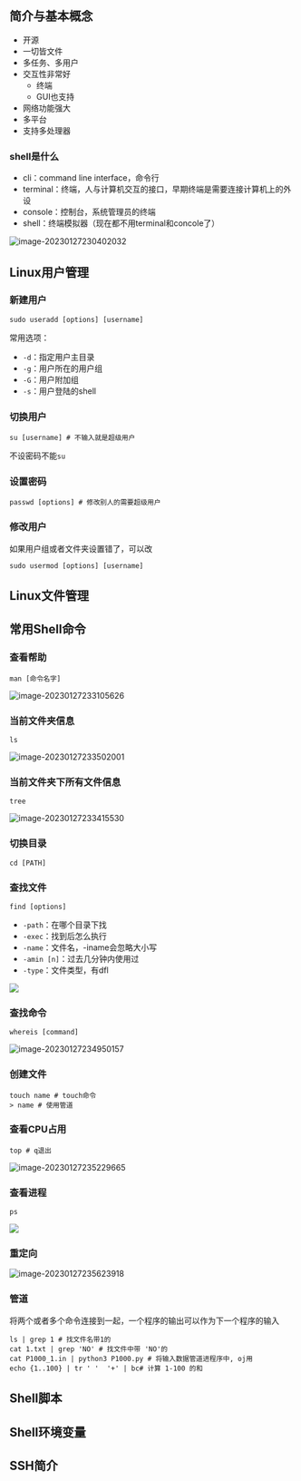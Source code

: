 ## 简介与基本概念

- 开源
- 一切皆文件
- 多任务、多用户
- 交互性非常好
  - 终端
  - GUI也支持
- 网络功能强大
- 多平台
- 支持多处理器

### shell是什么

- cli：command line interface，命令行
- terminal：终端，人与计算机交互的接口，早期终端是需要连接计算机上的外设
- console：控制台，系统管理员的终端
- shell：终端模拟器（现在都不用terminal和concole了）

![image-20230127230402032](https://pic-1257412153.cos.ap-nanjing.myqcloud.com/images/2023/01/27/image-20230127230402032-6eea21.png)







## Linux用户管理

### 新建用户

```shell
sudo useradd [options] [username]
```

常用选项：

- `-d`：指定用户主目录
- `-g`：用户所在的用户组
- `-G`：用户附加组
- `-s`：用户登陆的shell

### 切换用户

```shell
su [username] # 不输入就是超级用户
```

不设密码不能`su`

### 设置密码

```
passwd [options] # 修改别人的需要超级用户
```

### 修改用户

如果用户组或者文件夹设置错了，可以改

```
sudo usermod [options] [username]
```







## Linux文件管理









## 常用Shell命令

### 查看帮助

```shell
man [命令名字]
```

![image-20230127233105626](https://pic-1257412153.cos.ap-nanjing.myqcloud.com/images/2023/01/27/image-20230127233105626-1f7a09.png)

### 当前文件夹信息

```
ls
```

![image-20230127233502001](https://pic-1257412153.cos.ap-nanjing.myqcloud.com/images/2023/01/27/image-20230127233502001-48dae9.png)



### 当前文件夹下所有文件信息

```
tree
```

![image-20230127233415530](https://pic-1257412153.cos.ap-nanjing.myqcloud.com/images/2023/01/27/image-20230127233415530-b7ef0b.png)

### 切换目录

```
cd [PATH]
```

### 查找文件

```
find [options]
```

- `-path`：在哪个目录下找
- `-exec`：找到后怎么执行
- `-name`：文件名，-iname会忽略大小写
- `-amin [n]`：过去几分钟内使用过
- `-type`：文件类型，有dfl

![](https://pic-1257412153.cos.ap-nanjing.myqcloud.com/images/2023/01/27/image-20230127234447620-ea5b35.png)

### 查找命令

```
whereis [command]
```

![image-20230127234950157](https://pic-1257412153.cos.ap-nanjing.myqcloud.com/images/2023/01/27/image-20230127234950157-021f89.png)

### 创建文件

```
touch name # touch命令
> name # 使用管道
```

### 查看CPU占用

```
top # q退出
```

![image-20230127235229665](https://pic-1257412153.cos.ap-nanjing.myqcloud.com/images/2023/01/27/image-20230127235229665-2293af.png)

### 查看进程

```shell
ps
```

![](https://pic-1257412153.cos.ap-nanjing.myqcloud.com/images/2023/01/27/image-20230127235401049-c87bb0.png)

### 重定向

![image-20230127235623918](https://pic-1257412153.cos.ap-nanjing.myqcloud.com/images/2023/01/27/image-20230127235623918-17c7d3.png)

### 管道

将两个或者多个命令连接到一起，一个程序的输出可以作为下一个程序的输入

```
ls | grep 1 # 找文件名带1的
cat 1.txt | grep 'NO' # 找文件中带 'NO'的
cat P1000_1.in | python3 P1000.py # 将输入数据管道进程序中, oj用
echo {1..100} | tr ' '  '+' | bc# 计算 1-100 的和
```



## Shell脚本









## Shell环境变量









## SSH简介





